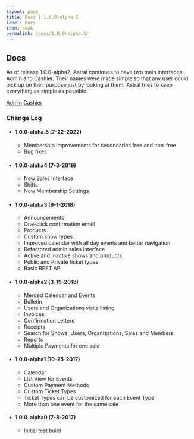 ```yaml
---
layout: page
title: Docs | 1.0.0-alpha.5
label: Docs
icon: book
permalink: /docs/1.0.0-alpha.5/
---
```


<h2 class="ui dividing header">
  <i class="ui book icon"></i> Docs
</h2>

As of release 1.0.0-alpha2, Astral continues to have two main interfaces: Admin and Cashier. Their names were made simple so that any user could pick up on their purpose just by looking at them. Astral tries to keep everything as simple as possible.

<a href="admin" class="ui large black button"><i class="sun outline icon"></i>Admin</a>
<a href="cashier" class="ui large black button"><i class="inbox icon"></i>Cashier</a>

### <i class="hashtag icon"></i> Change Log

- #### 1.0.0-alpha.5 (7-22-2022)

  - Membership improvements for secondaries free and non-free
  - Bug fixes

- #### 1.0.0-alpha4 (7-3-2019)

  - New Sales Interface
  - Shifts
  - New Membership Settings

- #### 1.0.0-alpha3 (9-1-2018)

  - Announcements
  - One-click confirmation email
  - Products
  - Custom show types
  - Improved calendar with all day events and better navigation
  - Refactored admin sales interface
  - Active and Inactive shows and products
  - Public and Private ticket types
  - Basic REST API

- #### 1.0.0-alpha2 (3-19-2018)

  - Merged Calendar and Events
  - Bulletin
  - Users and Organizations visits listing
  - Invoices
  - Confirmation Letters
  - Receipts
  - Search for Shows, Users, Organizations, Sales and Members
  - Reports
  - Multiple Payments for one sale

- #### 1.0.0-alpha1 (10-25-2017)

  - Calendar
  - List View for Events
  - Custom Payment Methods
  - Custom Ticket Types
  - Ticket Types can be customized for each Event Type
  - More than one event for the same sale

- #### 1.0.0-alpha0 (7-8-2017)
  - Initial test build
